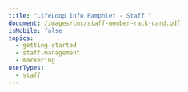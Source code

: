 ```yaml
---
title: "LifeLoop Info Pamphlet - Staff "
document: /images/cms/staff-member-rack-card.pdf
isMobile: false
topics:
  - getting-started
  - staff-management
  - marketing
userTypes:
  - staff
---
```


